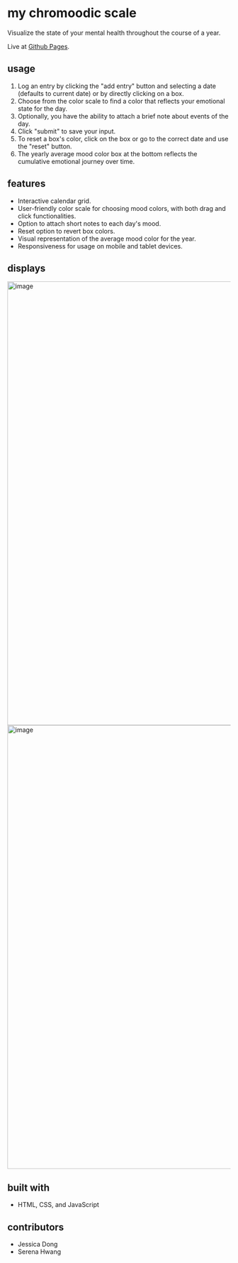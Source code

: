 # my chromoodic scale
Visualize the state of your mental health throughout the course of a year.

Live at [Github Pages](https://theheisenbugs.github.io/mood-board/).

## usage
1. Log an entry by clicking the "add entry" button and selecting a date (defaults to current date) or by directly clicking on a box.
2. Choose from the color scale to find a color that reflects your emotional state for the day.
3. Optionally, you have the ability to attach a brief note about events of the day.
4. Click "submit" to save your input.
5. To reset a box's color, click on the box or go to the correct date and use the "reset" button.
6. The yearly average mood color box at the bottom reflects the cumulative emotional journey over time.
   
## features
- Interactive calendar grid.
- User-friendly color scale for choosing mood colors, with both drag and click functionalities.
- Option to attach short notes to each day's mood.
- Reset option to revert box colors.
- Visual representation of the average mood color for the year.
- Responsiveness for usage on mobile and tablet devices.

## displays
<img width="1000" alt="image" src="https://github.com/theheisenbugs/mood-board/assets/106443799/4162c6a1-1071-4b4a-8a37-e36514cc5fe3">
<img width="1000" alt="image" src="https://github.com/theheisenbugs/mood-board/assets/106443799/181b4f1d-7170-4874-9942-dbef9a6c6876">

## built with
- HTML, CSS, and JavaScript

## contributors
- Jessica Dong
- Serena Hwang


